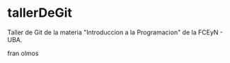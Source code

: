 # tallerDeGit

Taller de Git de la materia "Introduccion a la Programacion" de la FCEyN - UBA.

fran olmos
